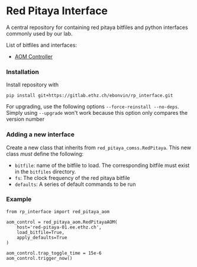 # Red Pitaya Interface 

A central repository for containing red pitaya bitfiles and python interfaces commonly used by our lab.

List of bitfiles and interfaces:
- [AOM Controller](src/rp_interface/bitfiles/aom_control.md)

### Installation
Install repository with
```shell
pip install git+https://gitlab.ethz.ch/ebonvin/rp_interface.git
```

For upgrading, use the following options `--force-reinstall --no-deps`. Simply using `--upgrade` won't work because this option only compares the version number


### Adding a new interface
Create a new class that inherits from `red_pitaya_comss.RedPitaya`. This new class *must* define the following:
- `bitfile`: name of the bitfile to load. The corresponding bitfile must exist in the `bitfiles` directory.
- `fs`: The clock frequency of the red pitaya bitfile
- `defaults`: A series of default commands to be run

### Example

```python3
from rp_interface import red_pitaya_aom

aom_control = red_pitaya_aom.RedPitayaAOM(
    host='red-pitaya-01.ee.ethz.ch',
    load_bitfile=True,
    apply_defaults=True
)

aom_control.trap_toggle_time = 15e-6
aom_control.trigger_now()
```